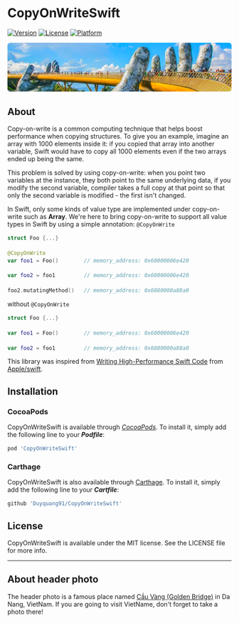 # CopyOnWriteSwift

[![Version](https://img.shields.io/cocoapods/v/CopyOnWriteSwift.svg?style=flat)](https://cocoapods.org/pods/CopyOnWriteSwift)
[![License](https://img.shields.io/cocoapods/l/CopyOnWriteSwift.svg?style=flat)](https://cocoapods.org/pods/CopyOnWriteSwift)
[![Platform](https://img.shields.io/cocoapods/p/CopyOnWriteSwift.svg?style=flat)](https://cocoapods.org/pods/CopyOnWriteSwift)

![](header.png)

## About

Copy-on-write is a common computing technique that helps boost performance when copying structures. To give you an example, imagine an array with 1000 elements inside it: if you copied that array into another variable, Swift would have to copy all 1000 elements even if the two arrays ended up being the same.  

This problem is solved by using copy-on-write: when you point two variables at the instance, they both point to the same underlying data, if you modify the second variable, compiler takes a full copy at that point so that only the second variable is modified - the first isn't changed.

In Swift, only some kinds of value type are implemented under copy-on-write such as **Array**. We're here to bring copy-on-write to support all value types in Swift by using a simple annotation: `@CopyOnWrite`

```swift
struct Foo {...}

@CopyOnWrite
var foo1 = Foo()        // memory_address: 0x60000006e420

var foo2 = foo1         // memory_address: 0x60000006e420

foo2.mutatingMethod()   // memory_address: 0x6080000a88a0

```

without `@CopyOnWrite`
```swift
struct Foo {...}

var foo1 = Foo()        // memory_address: 0x60000006e420

var foo2 = foo1         // memory_address: 0x6080000a88a0

```

This library was inspired from [Writing High-Performance Swift Code](https://github.com/apple/swift/blob/master/docs/OptimizationTips.rst#advice-use-copy-on-write-semantics-for-large-values) from [Apple/swift](https://github.com/apple/swift).

## Installation

### CocoaPods

CopyOnWriteSwift is available through [*CocoaPods*](https://cocoapods.org). To install
it, simply add the following line to your ***Podfile***:

```ruby
pod 'CopyOnWriteSwift'
```

### Carthage

CopyOnWriteSwift is also available through [Carthage](https://github.com/Carthage/Carthage). To install
it, simply add the following line to your ***Cartfile***:

```ruby
github 'Duyquang91/CopyOnWriteSwift'
```

## License

CopyOnWriteSwift is available under the MIT license. See the LICENSE file for more info.

---

## About header photo

The header photo is a famous place named [Cầu Vàng (Golden Bridge)](https://en.wikipedia.org/wiki/Golden_Bridge_(Vietnam))
 in Da Nang, VietNam. If you are going to visit VietName, don't forget to take a photo there!
